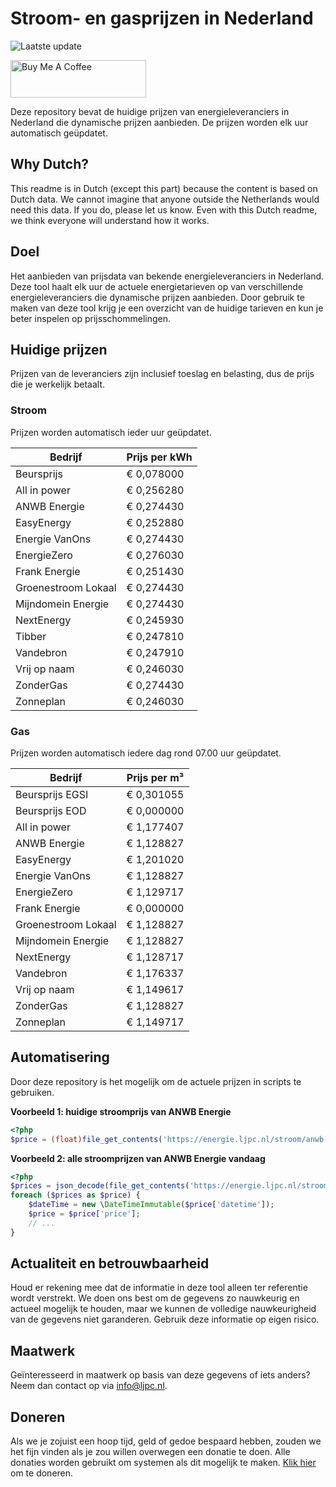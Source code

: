 # Stroom- en gasprijzen in Nederland

![Laatste update](https://img.shields.io/badge/laatste%20update-2024--05--11%2006%3A00%20CET-brightgreen)

<a href="https://www.buymeacoffee.com/Lars-" target="_blank"><img src="https://cdn.buymeacoffee.com/buttons/v2/default-orange.png" alt="Buy Me A Coffee" height="60" style="height: 60px !important;width: 217px !important;" ></a>

Deze repository bevat de huidige prijzen van energieleveranciers in Nederland die dynamische prijzen aanbieden. De prijzen worden elk uur automatisch geüpdatet.

## Why Dutch?

This readme is in Dutch (except this part) because the content is based on Dutch data. We cannot imagine that anyone outside the Netherlands would need this data. If you do, please let us know. Even with this Dutch readme, we think
everyone will understand how it works.

## Doel

Het aanbieden van prijsdata van bekende energieleveranciers in Nederland. Deze tool haalt elk uur de actuele energietarieven op van verschillende energieleveranciers die dynamische prijzen aanbieden. Door gebruik te maken van deze tool
krijg je een overzicht van de huidige tarieven en kun je beter inspelen op prijsschommelingen.

## Huidige prijzen

Prijzen van de leveranciers zijn inclusief toeslag en belasting, dus de prijs die je werkelijk betaalt.

### Stroom

Prijzen worden automatisch ieder uur geüpdatet.

 Bedrijf | Prijs per kWh 
---------|---------------
Beursprijs | € 0,078000
All in power | € 0,256280
ANWB Energie | € 0,274430
EasyEnergy | € 0,252880
Energie VanOns | € 0,274430
EnergieZero | € 0,276030
Frank Energie | € 0,251430
Groenestroom Lokaal | € 0,274430
Mijndomein Energie | € 0,274430
NextEnergy | € 0,245930
Tibber | € 0,247810
Vandebron | € 0,247910
Vrij op naam | € 0,246030
ZonderGas | € 0,274430
Zonneplan | € 0,246030


### Gas

Prijzen worden automatisch iedere dag rond 07.00 uur geüpdatet.

 Bedrijf | Prijs per m³ 
---------|--------------
Beursprijs EGSI | € 0,301055
Beursprijs EOD | € 0,000000
All in power | € 1,177407
ANWB Energie | € 1,128827
EasyEnergy | € 1,201020
Energie VanOns | € 1,128827
EnergieZero | € 1,129717
Frank Energie | € 0,000000
Groenestroom Lokaal | € 1,128827
Mijndomein Energie | € 1,128827
NextEnergy | € 1,128717
Vandebron | € 1,176337
Vrij op naam | € 1,149617
ZonderGas | € 1,128827
Zonneplan | € 1,149717


## Automatisering

Door deze repository is het mogelijk om de actuele prijzen in scripts te gebruiken.

**Voorbeeld 1: huidige stroomprijs van ANWB Energie**

```php
<?php
$price = (float)file_get_contents('https://energie.ljpc.nl/stroom/anwb-energie-nu.txt');

```

**Voorbeeld 2: alle stroomprijzen van ANWB Energie vandaag**

```php
<?php
$prices = json_decode(file_get_contents('https://energie.ljpc.nl/stroom/all-in-power-vandaag.json'),true);
foreach ($prices as $price) {
    $dateTime = new \DateTimeImmutable($price['datetime']);
    $price = $price['price'];
    // ...
}
```

## Actualiteit en betrouwbaarheid

Houd er rekening mee dat de informatie in deze tool alleen ter referentie wordt verstrekt. We doen ons best om de gegevens zo nauwkeurig en actueel mogelijk te houden, maar we kunnen de volledige nauwkeurigheid van de gegevens niet
garanderen. Gebruik deze informatie op eigen risico.

## Maatwerk

Geïnteresseerd in maatwerk op basis van deze gegevens of iets anders? Neem dan contact op
via [info@ljpc.nl](mailto:info@ljpc.nl?subject=Energie%20prijzen).

## Doneren

Als we je zojuist een hoop tijd, geld of gedoe bespaard hebben, zouden we het fijn vinden als je zou willen overwegen een
donatie te doen. Alle donaties worden gebruikt om systemen als dit mogelijk te
maken. [Klik hier](https://www.buymeacoffee.com/Lars-) om te doneren.
